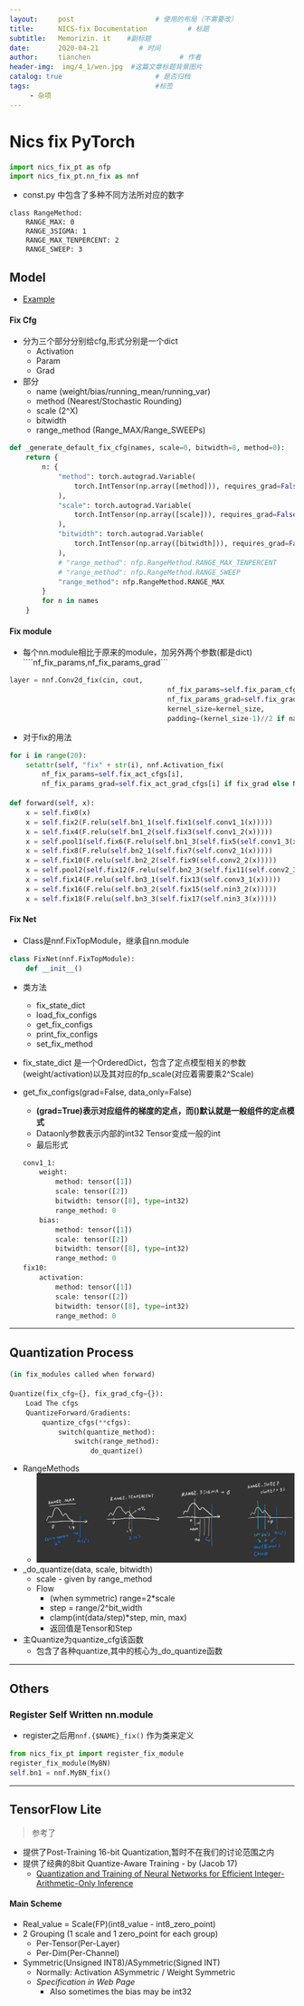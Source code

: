 ```yaml
---
layout:     post                    # 使用的布局（不需要改）
title:      NICS-fix Documentation          # 标题 
subtitle:   Memorizin. it    #副标题
date:       2020-04-21          # 时间
author:     tianchen                      # 作者
header-img:  img/4_1/wen.jpg  #这篇文章标题背景图片  
catalog: true                       # 是否归档
tags:                               #标签
     - 杂项
---
```


# Nics fix PyTorch

``` py
import nics_fix_pt as nfp
import nics_fix_pt.nn_fix as nnf
```

* const.py 中包含了多种不同方法所对应的数字

```
class RangeMethod:
    RANGE_MAX: 0
    RANGE_3SIGMA: 1
    RANGE_MAX_TENPERCENT: 2
    RANGE_SWEEP: 3
```

## Model

* [Example](https://github.com/A-suozhang/meanteacher-pytorch/blob/master/models/convnet.py)

#### Fix Cfg

* 分为三个部分分别给cfg,形式分别是一个dict
    * Activation
    * Param
    * Grad
* 部分
    * name (weight/bias/running_mean/running_var)
    * method (Nearest/Stochastic Rounding)
    * scale  (2^X)
    * bitwidth
    * range_method (Range_MAX/Range_SWEEPs)

``` py
def _generate_default_fix_cfg(names, scale=0, bitwidth=8, method=0):
    return {
        n: {
            "method": torch.autograd.Variable(
                torch.IntTensor(np.array([method])), requires_grad=False
            ),
            "scale": torch.autograd.Variable(
                torch.IntTensor(np.array([scale])), requires_grad=False
            ),
            "bitwidth": torch.autograd.Variable(
                torch.IntTensor(np.array([bitwidth])), requires_grad=False
            ),
            # "range_method": nfp.RangeMethod.RANGE_MAX_TENPERCENT
            # "range_method": nfp.RangeMethod.RANGE_SWEEP
            "range_method": nfp.RangeMethod.RANGE_MAX
        }
        for n in names
    }

```



#### Fix module

* 每个nn.module相比于原来的module，加另外两个参数(都是dict) ````nf_fix_params,nf_fix_params_grad```
``` py
layer = nnf.Conv2d_fix(cin, cout,
                                       nf_fix_params=self.fix_param_cfgs[name],
                                       nf_fix_params_grad=self.fix_grad_cfgs[name] if fix_grad else None,
                                       kernel_size=kernel_size,
                                       padding=(kernel_size-1)//2 if name != "conv3_1" else 0)
```


* 对于fix的用法

``` py
for i in range(20):
    setattr(self, "fix" + str(i), nnf.Activation_fix(
        nf_fix_params=self.fix_act_cfgs[i],
        nf_fix_params_grad=self.fix_act_grad_cfgs[i] if fix_grad else None))

def forward(self, x):
    x = self.fix0(x)
    x = self.fix2(F.relu(self.bn1_1(self.fix1(self.conv1_1(x)))))
    x = self.fix4(F.relu(self.bn1_2(self.fix3(self.conv1_2(x)))))
    x = self.pool1(self.fix6(F.relu(self.bn1_3(self.fix5(self.conv1_3(x))))))
    x = self.fix8(F.relu(self.bn2_1(self.fix7(self.conv2_1(x)))))
    x = self.fix10(F.relu(self.bn2_2(self.fix9(self.conv2_2(x)))))
    x = self.pool2(self.fix12(F.relu(self.bn2_3(self.fix11(self.conv2_3(x))))))
    x = self.fix14(F.relu(self.bn3_1(self.fix13(self.conv3_1(x)))))
    x = self.fix16(F.relu(self.bn3_2(self.fix15(self.nin3_2(x)))))
    x = self.fix18(F.relu(self.bn3_3(self.fix17(self.nin3_3(x)))))
```

#### Fix Net

* Class是nnf.FixTopModule，继承自nn.module

``` py
class FixNet(nnf.FixTopModule):
    def __init__()
```

* 类方法
    * fix_state_dict
    * load_fix_configs
    * get_fix_configs
    * print_fix_configs
    * set_fix_method

* fix_state_dict 是一个OrderedDict，包含了定点模型相关的参数(weight/activation)以及其对应的fp_scale(对应着需要乘2^Scale)

* get_fix_configs(grad=False, data_only=False)
    * **(grad=True)表示对应组件的梯度的定点，而()默认就是一般组件的定点模式**
    * Dataonly参数表示内部的int32 Tensor变成一般的int
    * 最后形式

    ``` py
    conv1_1:
        weight:
            method: tensor([1])
            scale: tensor([2])
            bitwidth: tensor([8], type=int32)
            range_method: 0
        bias:
            method: tensor([1])
            scale: tensor([2])
            bitwidth: tensor([8], type=int32)
            range_method: 0
    fix10:
        activation:
            method: tensor([1])
            scale: tensor([2])
            bitwidth: tensor([8], type=int32)
            range_method: 0

    ```


---

## Quantization Process

``` py
(in fix_modules called when forward)

Quantize(fix_cfg={}, fix_grad_cfg={}):
    Load The cfgs
    QuantizeForward/Gradients:
        quantize_cfgs(**cfgs):
            switch(quantize_method): 
                switch(range_method):
                    do_quantize()
```

* RangeMethods
    * ![](https://github.com/A-suozhang/MyPicBed/raw/master//img/20200422114959.png)
* _do_quantize(data, scale, bitwidth)
    * scale - given by range_method
    * Flow
        * (when symmetric) range=2*scale
        * step = range/2^bit_width
        * clamp(int(data/step)*step, min, max)
        * 返回值是Tensor和Step
* 主Quantize为quantize_cfg该函数
    * 包含了各种quantize,其中的核心为_do_quantize函数





---

## Others

### Register Self Written nn.module

* register之后用```nnf.{$NAME}_fix()``` 作为类来定义

``` py
from nics_fix_pt import register_fix_module
register_fix_module(MyBN)
self.bn1 = nnf.MyBN_fix()
```

---

## TensorFlow Lite

> 参考了[]()

* 提供了Post-Training 16-bit Quantization,暂时不在我们的讨论范围之内
* 提供了经典的8bit Quantize-Aware Training - by (Jacob 17) 
    * [Quantization and Training of Neural Networks for Efficient Integer-Arithmetic-Only Inference](http://arxiv.org/abs/1712.05877)

#### Main Scheme

* Real_value = Scale(FP)(int8_value - int8_zero_point)
* 2 Grouping (1 scale and 1 zero_point for each group)
    * Per-Tensor(Per-Layer)
    * Per-Dim(Per-Channel)
* Symmetric(Unsigned INT8)/ASymmetric(Signed INT)
    * Normally: Activation ASymmetric / Weight Symmetric
    * *Specification in Web Page*
        * Also sometimes the bias may be int32



